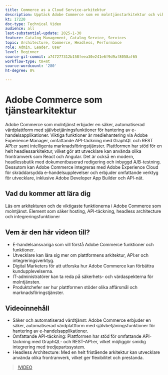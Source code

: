 ```yaml
---
title: Commerce as a Cloud Service-arkitektur
description: Upptäck Adobe Commerce som en molntjänstarkitektur och viktiga funktioner för skalbara, säkra och flexibla e-handelslösningar.
kt: 17220
doc-type: Technical Video
audience: all
last-substantial-update: 2025-1-30
feature: Catalog Management, Catalog Service, Services
topic: Architecture, Commerce, Headless, Performance
role: Admin, Leader, User
level: Beginner
source-git-commit: a747277312b158feea30e241e6f9d9af8058af65
workflow-type: tm+mt
source-wordcount: '280'
ht-degree: 0%

---
```


# Adobe Commerce som tjänstearkitektur

Adobe Commerce som molntjänst erbjuder en säker, automatiserad värdplattform med självbetjäningsfunktioner för hantering av e-handelsapplikationer. Viktiga funktioner är mediehantering via Adobe Experience Manager, omfattande API-täckning med GraphQL och REST API:er samt intelligenta marknadsföringstjänster. Plattformen har stöd för en helt headlessarkitektur, vilket gör att utvecklare kan använda olika frontramverk som React och Angular. Det är också en modern, headlessbutik med dokumentbaserad redigering och inbyggd A/B-testning. Dessutom kan Adobe Commerce integreras med Adobe Experience Cloud för skräddarsydda e-handelsupplevelser och erbjuder omfattande verktyg för utvecklare, inklusive Adobe Developer App Builder och API-nät.

## Vad du kommer att lära dig

Läs om arkitekturen och de viktigaste funktionerna i Adobe Commerce som molntjänst. Element som säker hosting, API-täckning, headless architecture och integreringsfunktioner

## Vem är den här videon till?

* E-handelsansvariga som vill förstå Adobe Commerce funktioner och funktioner.
* Utvecklare kan lära sig mer om plattformens arkitektur, API:er och integreringsverktyg.
* Digital Marketers för att utforska hur Adobe Commerce kan förbättra kundupplevelserna.
* IT-administratörer kan ta reda på säkerhets- och värdaspekterna för molntjänsten.
* Produktchefer ser hur plattformen stöder olika affärsmål och marknadsföringstjänster.

## Videoinnehåll

* Säker och automatiserad värdtjänst: Adobe Commerce erbjuder en säker, automatiserad värdplattform med självbetjäningsfunktioner för hantering av e-handelsapplikationer.
* Omfattande API-täckning: Plattformen har stöd för omfattande API-täckning med GraphQL- och REST-API:er, vilket möjliggör smidig integrering med tredjepartssystem.
* Headless Architecture: Med en helt fristående arkitektur kan utvecklare använda olika frontramverk, vilket ger flexibilitet och prestanda.

>[!VIDEO](https://video.tv.adobe.com/v/3443271?learn=on&captions=swe)
